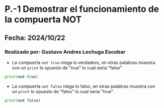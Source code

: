 # P.-1 Demostrar el funcionamiento de la compuerta NOT
## Fecha: 2024/10/22
### Realizado por: Gustavo Andres Lechuga Escobar
- La compuerta `not true` niega lo verdadero, en otras palabras muestra con un `print` lo opuesto de "true" lo cual seria "false"
``` python
print(not true)
```
- La compuerta `not false` niega lo falso, en otras palabras muestra con un `print` lo opuesto de "falso" lo cual seria "true"
``` python
print(not false) 
